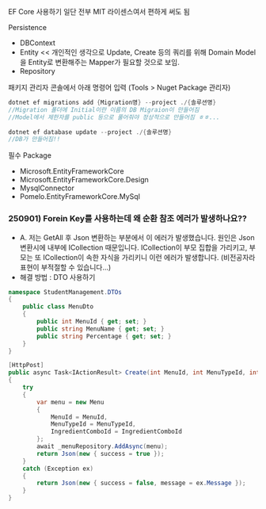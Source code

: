 EF Core 사용하기
일단 전부 MIT 라이센스여서 편하게 써도 됨

Persistence
- DBContext
- Entity << 개인적인 생각으로 Update, Create 등의 쿼리를 위해 Domain Model을 Entity로 변환해주는 Mapper가 필요할 것으로 보임.
- Repository

패키지 관리자 콘솔에서 아래 명령어 입력 (Tools > Nuget Package 관리자)
```cpp
dotnet ef migrations add {Migration명} --project ./{솔루션명}
//Migration 폴더에 Initial이란 이름의 DB Migraion이 만들어짐
//Model에서 제한자를 public 등으로 풀어줘야 정상적으로 만들어짐 ㅎㅎ...
	
dotnet ef database update --project ./{솔루션명}
//DB가 만들어짐!!
```

필수 Package
- Microsoft.EntityFrameworkCore
- Microsoft.EntityFrameworkCore.Design
- MysqlConnector
- Pomelo.EntityFrameworkCore.MySql

### 250901) Forein Key를 사용하는데 왜 순환 참조 에러가 발생하나요??
- A. 저는 GetAll 후 Json 변환하는 부분에서 이 에러가 발생했습니다. 원인은 Json 변환시에 내부에 ICollection 때문입니다. ICollection이 부모 집합을 가리키고, 부모는 또 ICollection이 속한 자식을 가리키니 이런 에러가 발생합니다. (비전공자라 표현이 부적절할 수 있습니다...)
- 해결 방법 : DTO 사용하기

```csharp
namespace StudentManagement.DTOs
{
    public class MenuDto
    {
        public int MenuId { get; set; }
        public string MenuName { get; set; }
        public string Percentage { get; set; }
    }
}

[HttpPost]
public async Task<IActionResult> Create(int MenuId, int MenuTypeId, int IngredientComboId)
{
    try
    {
        var menu = new Menu
        {
            MenuId = MenuId,
            MenuTypeId = MenuTypeId,
            IngredientComboId = IngredientComboId
        };
        await _menuRepository.AddAsync(menu);
        return Json(new { success = true });
    }
    catch (Exception ex)
    {
        return Json(new { success = false, message = ex.Message });
    }
}
```
